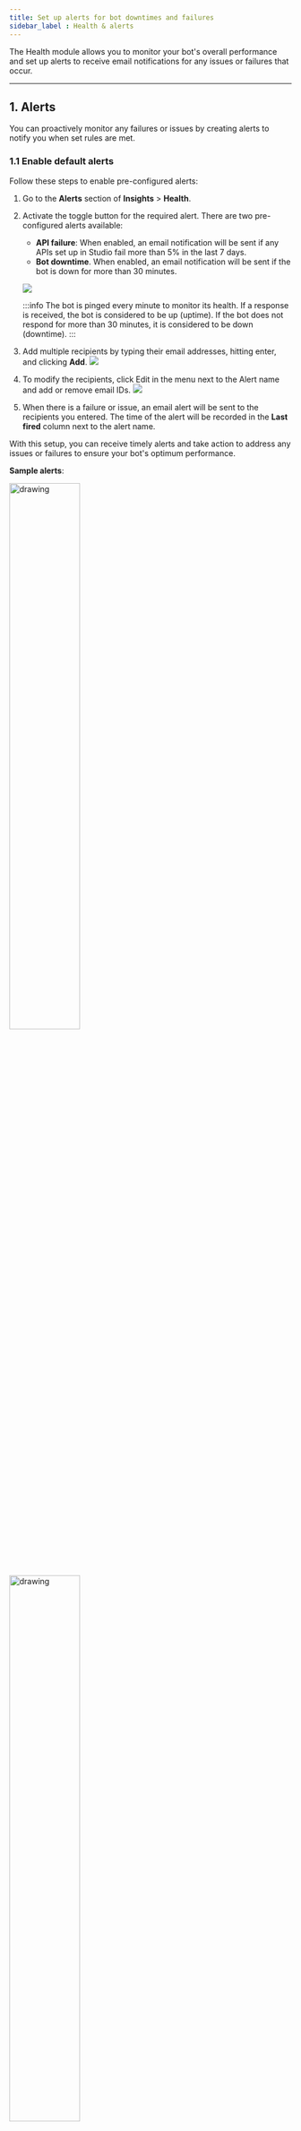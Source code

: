 ```yaml
---
title: Set up alerts for bot downtimes and failures
sidebar_label : Health & alerts 
---
```


The Health module allows you to monitor your bot's overall performance and set up alerts to receive email notifications for any issues or failures that occur.

-----


## 1. Alerts 

You can proactively monitor any failures or issues by creating alerts to notify you when set rules are met. 

### 1.1 Enable default alerts

Follow these steps to enable pre-configured alerts:


1. Go to the **Alerts** section of **Insights** > **Health**.
2. Activate the toggle button for the required alert. There are two pre-configured alerts available:
    - **API failure**: When enabled, an email notification will be sent if any APIs set up in Studio fail more than 5% in the last 7 days.
    - **Bot downtime**. When enabled, an email notification will be sent if the bot is down for more than 30 minutes.

    ![](https://i.imgur.com/ivKNwXt.png)

    :::info
    The bot is pinged every minute to monitor its health. If a response is received, the bot is considered to be up (uptime). If the bot does not respond for more than 30 minutes, it is considered to be down (downtime).
    :::


3. Add multiple recipients by typing their email addresses, hitting enter, and clicking **Add**. 
    ![](https://i.imgur.com/psNzedR.png)

4. To modify the recipients, click Edit in the menu next to the Alert name and add or remove email IDs.
    ![](https://i.imgur.com/yOCs4D1.png)
5. When there is a failure or issue, an email alert will be sent to the recipients you entered. The time of the alert will be recorded in the **Last fired** column next to the alert name.


With this setup, you can receive timely alerts and take action to address any issues or failures to ensure your bot's optimum performance.

**Sample alerts**: 

 <img src="https://i.imgur.com/I5UR9Gr.jpg" alt="drawing" width="50%"/>    
 
 <img src="https://i.imgur.com/KGoVyEk.png" alt="drawing" width="50%"/>    

 